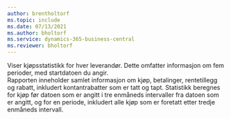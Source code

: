 ```yaml
---
author: brentholtorf
ms.topic: include
ms.date: 07/13/2021
ms.author: bholtorf
ms.service: dynamics-365-business-central
ms.reviewer: bholtorf
---
```

Viser kjøpsstatistikk for hver leverandør. Dette omfatter informasjon om fem perioder, med startdatoen du angir.<br>Rapporten inneholder samlet informasjon om kjøp, betalinger, rentetillegg og rabatt, inkludert kontantrabatter som er tatt og tapt. Statistikk beregnes for kjøp før datoen som er angitt i tre enmåneds intervaller fra datoen som er angitt, og for en periode, inkludert alle kjøp som er foretatt etter tredje enmåneds intervall.